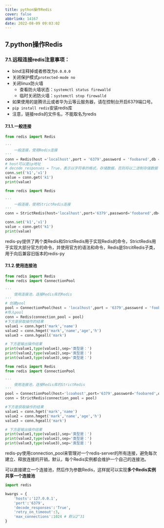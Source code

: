 ```yaml
---
title: python操作Redis
cover: false
abbrlink: 14167
date: 2022-08-09 09:03:02
---
```




## 7.python操作Redis

### 7.1.远程连接redis注意事项：

- bind注释掉或者修改为`0.0.0.0`
- 关闭保护模式`protected-mode no`
- 关闭linux防火墙
  - 查看防火墙状态：`systemctl status firewalld`
  - 临时关闭防火墙：`systemctl stop firewalld`
- 如果使用的是腾讯云或者华为云等云服务器，请在控制台开启6379端口号。
- `pip install redis`安装redis库
- 注意，链接redis的文件名，不能取名为redis

#### 7.1.1.一般连接

```python 
from redis import Redis

'''
	一般连接，使用Redis连接
'''
conn = Redis(host ='localhost',port = '6379',password = 'foobared',db = 0,decode_responses = True)
# host可以是ip地址
# decode_responses = True，表示以字符串的格式，存储数据，否则将以二进制存储数据
conn.set('k1','v1')
value = conn.get('k1')
print(value)
```

```python
from redis import Redis

'''
	一般连接，使用StrictRedis连接
'''
conn = StrictRedis(host='localhost',port='6379',password='foobared',db=0,decode_responsed=True)

conn.set('k1','v1')
value = conn.get('k1')
print(value)
```

redis-py提供了两个类Redis和StrictRedis用于实现Redis的命令，StrictRedis用于实现大部分官方的命令，并使用官方的语法和命令，Redis是StrcitRedis子类，用于向后兼容旧版本的redis-py

#### 7.1.2.使用连接池

```python
from redis import Redis
from redis import ConnectionPool

'''
	使用连接池，连接Redis库的Redis
'''
# 创建pool
pool = ConnectionPool(host = 'localhost',port = '6379',password = 'foobared',db = 0,decode_responses = True)
#传入pool
conn = Redis(connection_pool = pool)
#下方是获取操作的结果
value1 = conn.hget('mark','name')
value2 = conn.hmget('mark','name','age','h')
value3 = conn.hgeall('mark')

# 下方是输出操作结果
print(value1,type(value1),sep='类型是：')
print(value2,type(value2),sep='类型是：')
print(value3,type(value3),sep='类型是：')
```

```python
from redis import Redis
from redis import ConnectionPool

'''
	使用连接池，连接Redis库的StrictRedis
'''
pool = ConnectionPool(host='lcoahost',port='6379',password='foobared',db=0,decode_responses=True)
conn = StrictRedis(connection_pool = pool)

#下方是获取操作的结果
value1 = conn.hget('mark','name')
value2 = conn.hmget('mark','name','age','h')
value3 = conn.hgeall('mark')

# 下方是输出操作结果
print(value1,type(value1),sep='类型是：')
print(value2,type(value2),sep='类型是：')
print(value3,type(value3),sep='类型是：')
```

redis-py使用connection_pool来管理对一个redis-server的所有连接，避免每次建立、释放连接的开销，默认，每个Redis实例都会维护一个自己的连接池。

可以直接建立一个连接池，然后作为参数Redis，这样就可以实现**多个Redis实例共享一个连接池**

```python
import redis

kwargs = {
    'hosts':'127.0.0.1',
    'port':'6379',
    'decode_responses':'True',
    'retry_on_timeout':3,
    'max_connections':1024 # 默认2^31
}
```

